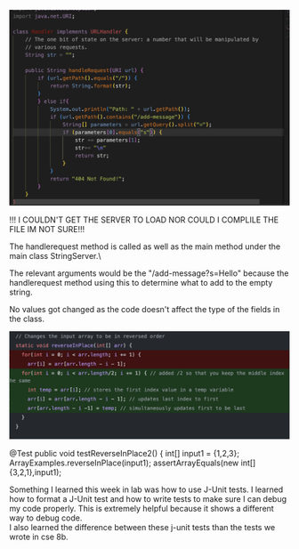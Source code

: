 ![Image](img11.png)

!!! I COULDN'T GET THE SERVER TO LOAD NOR COULD I COMPLILE THE FILE IM NOT SURE!!!

The handlerequest method is called as well as the main method under the main class StringServer.\

The relevant arguments would be the  "/add-message?s=Hello" because the handlerequest method using this to determine what to add to the empty string. 

No values got changed as the code doesn't affect the type of the fields in the class. 


![Image](img12.png)



@Test
  public void testReverseInPlace2() {
    int[] input1 = {1,2,3};
    ArrayExamples.reverseInPlace(input1);
    assertArrayEquals(new int[]{3,2,1},input1);










Something I learned this week in lab was how to use J-Unit tests. 
I learned how to format a J-Unit test and how to write tests to make sure I can debug my code properly. 
This is extremely helpful because it shows a different way to debug code.  
I also learned the difference between these j-unit tests than the tests we wrote in cse 8b.

